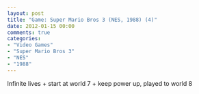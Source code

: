 ```yaml
---
layout: post
title: "Game: Super Mario Bros 3 (NES, 1988) (4)"
date: 2012-01-15 00:00
comments: true
categories:
- "Video Games"
- "Super Mario Bros 3"
- "NES"
- "1988"
---
```


Infinite lives + start at world 7 + keep power up, played to world
8    
